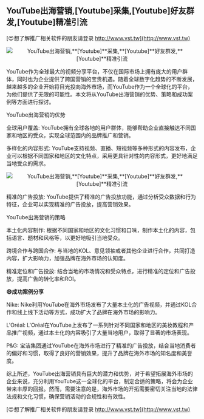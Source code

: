 ## **YouTube出海营销,**[Youtube]**采集,**[Youtube]**好友群发,**[Youtube]**精准引流**

[😍想了解推广相关软件的朋友请登录 http://www.vst.tw](http://www.vst.tw)

 <center><img src="https://vst.tw/MP4/tuiguang/png/3.png" alt="YouTube出海营销,**[Youtube]**采集,**[Youtube]**好友群发,**[Youtube]**精准引流"></center>

YouTube作为全球最大的视频分享平台，不仅在国际市场上拥有庞大的用户群体，同时也为企业提供了跨国营销的宝贵机遇。随着全球数字化趋势的不断发展，越来越多的企业开始将目光投向海外市场，而YouTube作为一个全球化的平台，为他们提供了无限的可能性。本文将从YouTube出海营销的优势、策略和成功案例等方面进行探讨。

YouTube出海营销的优势

全球用户覆盖: YouTube拥有全球各地的用户群体，能够帮助企业直接触达不同国家和地区的受众，实现全球范围内的品牌推广和营销。

多样化的内容形式: YouTube支持视频、直播、短视频等多种形式的内容发布，企业可以根据不同国家和地区的文化特点，采用更具针对性的内容形式，更好地满足当地受众的需求。

 <center><img src="https://vst.tw/MP4/tuiguang/png/0.png" alt="YouTube出海营销,**[Youtube]**采集,**[Youtube]**好友群发,**[Youtube]**精准引流"></center>

精准的广告投放: YouTube提供了精准的广告投放功能，通过分析受众数据和行为特征，企业可以实现精准的广告投放，提高营销效果。

YouTube出海营销的策略

本土化内容制作: 根据不同国家和地区的文化习惯和口味，制作本土化的内容，包括语言、题材和风格等，以更好地吸引当地受众。

跨境合作与跨国合作: 与当地的KOL、意见领袖或者其他企业进行合作，共同打造内容，扩大影响力，加强品牌在海外市场的认知度。

精准定位和广告投放: 结合当地的市场情况和受众特点，进行精准的定位和广告投放，提高广告的转化率和ROI。

**😄成功案例分享**

Nike: Nike利用YouTube在海外市场发布了大量本土化的广告视频，并通过KOL合作和线上线下活动等方式，成功扩大了品牌在海外市场的影响力。

L'Oréal: L'Oréal在YouTube上发布了一系列针对不同国家和地区的美妆教程和产品推广视频，通过本土化的内容吸引了大量当地用户，取得了显著的市场表现。

P&G: 宝洁集团通过YouTube在海外市场进行了精准的广告投放，结合当地消费者的偏好和习惯，取得了良好的营销效果，提升了品牌在海外市场的知名度和美誉度。

综上所述，YouTube出海营销具有巨大的潜力和优势，对于希望拓展海外市场的企业来说，充分利用YouTube这一全球化的平台，制定合适的策略，将会为企业带来丰厚的回报。然而，需要注意的是，海外市场的开拓需要密切关注当地的法律法规和文化习惯，确保营销活动的合规性和有效性。

[😍想了解推广相关软件的朋友请登录 http://www.vst.tw](http://www.vst.tw)



